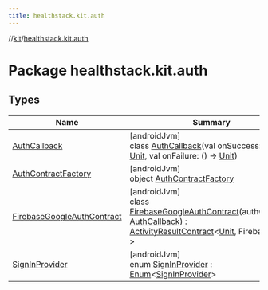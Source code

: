 ```yaml
---
title: healthstack.kit.auth
---
```

//[kit](../../index.html)/[healthstack.kit.auth](index.html)



# Package healthstack.kit.auth



## Types


| Name | Summary |
|---|---|
| [AuthCallback](-auth-callback/index.html) | [androidJvm]<br>class [AuthCallback](-auth-callback/index.html)(val onSuccess: () -&gt; [Unit](https://kotlinlang.org/api/latest/jvm/stdlib/kotlin/-unit/index.html), val onFailure: () -&gt; [Unit](https://kotlinlang.org/api/latest/jvm/stdlib/kotlin/-unit/index.html)) |
| [AuthContractFactory](-auth-contract-factory/index.html) | [androidJvm]<br>object [AuthContractFactory](-auth-contract-factory/index.html) |
| [FirebaseGoogleAuthContract](-firebase-google-auth-contract/index.html) | [androidJvm]<br>class [FirebaseGoogleAuthContract](-firebase-google-auth-contract/index.html)(authCallback: [AuthCallback](-auth-callback/index.html)) : [ActivityResultContract](https://developer.android.com/reference/kotlin/androidx/activity/result/contract/ActivityResultContract.html)&lt;[Unit](https://kotlinlang.org/api/latest/jvm/stdlib/kotlin/-unit/index.html), FirebaseUser?&gt; |
| [SignInProvider](-sign-in-provider/index.html) | [androidJvm]<br>enum [SignInProvider](-sign-in-provider/index.html) : [Enum](https://kotlinlang.org/api/latest/jvm/stdlib/kotlin/-enum/index.html)&lt;[SignInProvider](-sign-in-provider/index.html)&gt; |


